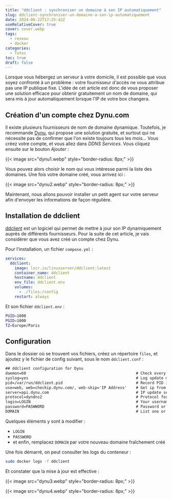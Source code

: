 ```yaml
---
title: "ddclient : synchroniser un domaine à son IP automatiquement"
slug: ddclient-synchroniser-un-domaine-a-son-ip-automatiquement
date: 2024-06-22T17:25:42Z
useRelativeCover: true
cover: cover.webp
tags:
  - reseau
  - docker
categories:
  - Tutos
toc: true
draft: false
---
```


Lorsque vous hébergez un serveur à votre domicile, il est possible que vous soyez confronté à un problème : votre fournisseur d'accès ne vous attribue pas une IP publique fixe.
L'idée de cet article est donc de vous proposer une solution efficace pour obtenir gratuitement un nom de domaine, qui sera mis à jour automatiquement lorsque l'IP de votre box changera.

## Création d'un compte chez Dynu.com

Il existe plusieurs fournisseurs de nom de domaine dynamique. Toutefois, je recommande [Dynu](https://www.dynu.com/fr-FR/), qui propose une solution gratuite, et surtout qui ne nécessite pas de confirmer que l'on existe toujours tous les mois...
Vous créez votre compte, et vous allez dans *DDNS Services*. Vous cliquez ensuite sur le bouton *Ajouter* :

{{< image src="dynu1.webp" style="border-radius: 8px;" >}}

Vous pouvez alors choisir le nom qui vous intéresse parmi la liste des domaines. Une fois votre domaine créé, vous arrivez ici :

{{< image src="dynu2.webp" style="border-radius: 8px;" >}}

Maintenant, nous allons pouvoir installer un petit agent sur votre serveur afin d'envoyer les informations de façon régulière.

## Installation de ddclient

[ddclient](https://ddclient.net/) est un logiciel qui permet de mettre à jour son IP dynamiquement auprès de différents fournisseurs. Pour la suite de cet article, je vais considérer que vous avez créé un compte chez Dynu.

Pour l'installation, un fichier `compose.yml` :

```yml
services:
  ddclient:
    image: lscr.io/linuxserver/ddclient:latest
    container_name: ddclient
    hostname: ddclient
    env_file: ddclient.env
    volumes:
      - ./files:/config
    restart: always
```

Et son fichier `ddclient.env` :

```bash
PUID=1000
PGID=1000
TZ=Europe/Paris
```

## Configuration

Dans le dossier où se trouvent vos fichiers, créez un répertoire `files`, et ajoutez y le fichier de config suivant, sous le nom `ddclient.conf` :

```txt
## ddclient configuration for Dynu
daemon=60                                                # Check every 60 seconds.
syslog=yes                                               # Log update msgs to syslog.
pid=/var/run/ddclient.pid                                # Record PID in file.
use=web, web=checkip.dynu.com/, web-skip='IP Address'    # Get ip from server.
server=api.dynu.com                                      # IP update server.
protocol=dyndns2                                         # Protocol for ddclient
login=LOGIN                                              # Your username.
password=PASWWORD                                        # Password or MD5/SHA256 of password.
DOMAIN                                                   # List one or more hostnames one on each line.
```

Quelques éléments y sont à modifier :
- `LOGIN`
- `PASSWORD`
- et enfin, remplacez `DOMAIN` par votre nouveau domaine fraîchement créé

Une fois démarré, on peut consulter les logs du conteneur :

```bash
sudo docker logs -f ddclient
```

Et constater que la mise à jour est effective :

{{< image src="dynu3.webp" style="border-radius: 8px;" >}}

{{< image src="dynu4.webp" style="border-radius: 8px;" >}}
